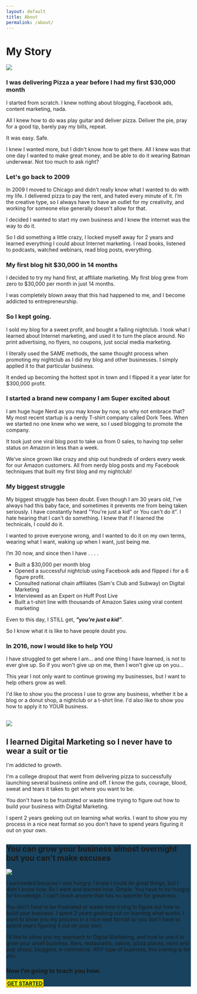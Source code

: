 ```yaml
---
layout: default
title: About
permalink: /about/
---
```


<div class="container max big">
<h1 class="text-center text-uppercase google2">My Story</h1>


<img src="/img/dancity.png" class="pull-left img-responsive" style="max-width:300px;">
<h3 class="text-uppercase">I was delivering Pizza a year before I had my first $30,000 month</h3>


I started from scratch. I knew nothing about blogging, Facebook ads, content marketing, nada.

All I knew how to do was play guitar and deliver pizza. Deliver the pie, pray for a good tip, barely pay my bills, repeat. 

It was easy. Safe.

I knew I wanted more, but I didn't know how to get there. All I knew was that one day I wanted to make great money, and be able to do it wearing Batman underwear. Not too much to ask right? 





<h3>Let's go back to 2009</h3>

In 2009 I moved to Chicago and didn't really know what I wanted to do with my life. I delivered pizza to pay the rent, and hated every minute of it. I’m the creative type, so I always have to have an outlet for my creativity, and working for someone else generally doesn't allow for that.

I decided I wanted to start my own business and I knew the internet was the way to do it.

So I did something a little crazy, I locked myself away for 2 years and learned everything I could about Internet marketing. I read books, listened to podcasts, watched webinars, read blog posts, everything. 

<h3>My first blog hit $30,000 in 14 months</h3>

I decided to try my hand first, at affiliate marketing. My first blog grew from zero to $30,000 per month in just 14 months.

I was completely blown away that this had happened to me, and I become addicted to entrepreneurship.


<h3>So I kept going.</h3>

I sold my blog for a sweet profit, and bought a failing nightclub. I took what I learned about Internet marketing, and used it to turn the place around. No print advertising, no flyers, no coupons, just social media marketing. 

I literally used the SAME methods, the same thought process when promoting my nightclub as I did my blog and other businesses. I simply applied it to that particular business.

It ended up becoming the hottest spot in town and I flipped it a year later for $300,000 profit.

<h3>I started a brand new company I am Super excited about</h3>
I am huge huge Nerd as you may know by now, so why not embrace that?
My most recent startup is a nerdy T-shirt company called Dork Tees. When we started no one knew who we were, so I used blogging to promote the company. 

It took just one viral blog post to take us from 0 sales, to having top seller status on Amazon in less than a week. 

We’ve since grown like crazy and ship out hundreds of orders every week for our Amazon customers. All from nerdy blog posts and my Facebook techniques that built my first blog and my nightclub!


<h3>My biggest struggle</h3>

My biggest struggle has been doubt. Even though I am 30 years old, I’ve always had this baby face, and sometimes it prevents me from being taken seriously. I have constantly heard "You're just a kid" or You can't do it". I hate hearing that I can't do something. I knew that if I learned the technicals, I could do it.

I wanted to prove everyone wrong, and I wanted to do it on my own terms, wearing what I want, waking up when I want, just being me.

I’m 30 now, and since then I have . . . .

<ul>
<li>Built a $30,000 per month blog</li>
<li>Opened a successful nightclub using Facebook ads and flipped i for a 6 figure profit.</li>
<li>Consulted national chain affiliates (Sam's Club and Subway) on Digital Marketing</li>
<li>Interviewed as an Expert on Huff Post Live</li>
<li>Built a t-shirt line with thousands of Amazon Sales using viral content marketing</li>
</ul>

Even to this day, I STILL get, <strong><i>"you're just a kid”</i></strong>. 

So I know what it is like to have people doubt you. 


<h3>In 2016, now I would like to help YOU</h3>

I have struggled to get where I am... and one thing I have learned, is not to ever give up. So if you won't give up on me, then I won't give up on you...

This year I not only want to continue growing my businesses, but I want to help others grow as well. 

I'd like to show you the process I use to grow any business, whether it be a blog or a donut shop, a nightclub or a t-shirt line. I'd also like to show you how to apply it to YOUR business.



</div>
<div class="container-fluid hidden">

<div class="container max big" style="margin-top:30px;">

<img src="/img/stand.png" class="bigimg pull-left img-responsive">
<h2 class="text-center text-uppercase">I learned Digital Marketing so I never have to wear a suit or tie</h2>


I'm addicted to growth.

I'm a college dropout that went from delivering pizza to successfully launching several business online and off. I know the guts, courage, blood, sweat and tears it takes to get where you want to be.

You don't have to be frustrated or waste time trying to figure out how to build your business with Digital  Marketing.

I spent 2 years geeking out on learning what works. I want to show you my process in a nice neat format so you don't have to spend years figuring it out on your own. 

</div>
</div>

<div class="container-fluid white" style="background:#18425d;">
<div class="container max big">
<h2 class="text-center text-uppercase">You can grow your business almost overnight <br>but you can't make excuses</h2>

<img src="/img/jacket.png" class="center-block img-responsive" style="max-width:300px;">

I succeeded because I was hungry. I knew I could do great things, but I didn't know how. So I went and learned how. Simple. You have to be hungry for knowledge. I can't teach anyone that has no appetite for greatness. 


You don't have to be frustrated or waste time trying to figure out how to build your business. I spent 2 years geeking out on learning what works. I want to show you my process in a nice neat format so you don't have to spend years figuring it out on your own. 

I’d like to show you my approach to Digital Marketing, and how to use it to grow your small business. Bars, restaurants, salons, pizza places, mom and pop shops, bloggers, e-commerce, ANY type of business, this training is for you.

<h3 class="text-center text-danger text-uppercase hidden">Now I’m going to teach you how.</h3>

<p class="text-center">
<a href="https://danhenry.leadpages.co/leadbox/141f58e73f72a2%3A175daf6dd346dc/5657535201673216/" class="btn btn-lg center-block max" style="background:#e7fb06;border:3px dashed #fbb306;max-width:500px;">
<strong>GET STARTED</strong></a>

</p>
</div>
</div>
<script data-leadbox="141f58e73f72a2:175daf6dd346dc" data-url="https://danhenry.leadpages.co/leadbox/141f58e73f72a2%3A175daf6dd346dc/5657535201673216/" data-config="%7B%7D" type="text/javascript" src="https://danhenry.leadpages.co/leadbox-953.js"></script>
